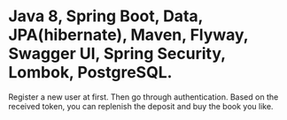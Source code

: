 # Java 8, Spring Boot, Data, JPA(hibernate), Maven, Flyway, Swagger UI, Spring Security, Lombok, PostgreSQL.
Register a new user at first. 
Then go through authentication. 
Based on the received token, you can replenish the deposit and buy the book you like.
